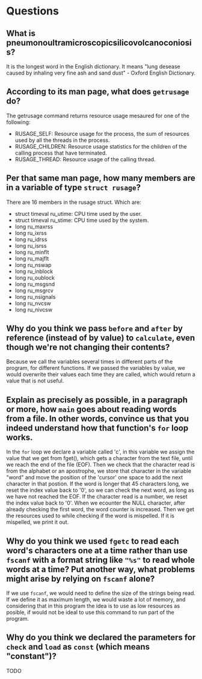# Questions

## What is pneumonoultramicroscopicsilicovolcanoconiosis?

It is the longest word in the English dictionary. It means "lung desease caused by inhaling very fine ash and sand dust" - Oxford English Dictionary.

## According to its man page, what does `getrusage` do?

The getrusage command returns resource usage mesaured for one of the following:
- RUSAGE_SELF: Resource usage for the process, the sum of resources used by all the threads in the process.
- RUSAGE_CHILDREN: Resource usage statistics for the children of the calling process that have terminated.
- RUSAGE_THREAD: Resource usage of the calling thread.

## Per that same man page, how many members are in a variable of type `struct rusage`?

There are 16 members in the rusage struct. Which are:
- struct timeval ru_utime: CPU time used by the user.
- struct timeval ru_stime: CPU time used by the system.
- long ru_maxrss
- long ru_ixrss
- long ru_idrss
- long ru_isrss
- long ru_minflt
- long ru_majflt
- long ru_nswap
- long ru_inblock
- long ru_oublock
- long ru_msgsnd
- long ru_msgrcv
- long ru_nsignals
- long ru_nvcsw
- long ru_nivcsw

## Why do you think we pass `before` and `after` by reference (instead of by value) to `calculate`, even though we're not changing their contents?

Because we call the variables several times in different parts of the program, for different functions.
If we passed the variables by value, we would overwrite their values each time they are called, which would return a value that is not useful.

## Explain as precisely as possible, in a paragraph or more, how `main` goes about reading words from a file. In other words, convince us that you indeed understand how that function's `for` loop works.

In the `for` loop we declare a variable called 'c', in this variable we assign the value that we get from fget(), which gets a character from the text file, until we reach the end of the file (EOF).
Then we check that the character read is from the alphabet or an apostrophe, we store that character in the variable "word" and move the position of the 'cursor' one space to add the next character in that postion.
If the word is longer that 45 characters long, we reset the index value back to '0', so we can check the next word, as long as we have not reached the EOF.
If the character read is a number, we reset the index value back to '0'. When we ecounter the NULL character, after already checking the first word, the word counter is increased.
Then we get the resources used to while checking if the word is mispelled. If it is mispelled, we print it out.


## Why do you think we used `fgetc` to read each word's characters one at a time rather than use `fscanf` with a format string like `"%s"` to read whole words at a time? Put another way, what problems might arise by relying on `fscanf` alone?

If we use `fscanf`, we would need to define the size of the strings being read. If we define it as maximum length, we would waste a lot of memory, and considering that in this program the idea is to use as low resources as posible,
if would not be ideal to use this command to run part of the program.

## Why do you think we declared the parameters for `check` and `load` as `const` (which means "constant")?

TODO
